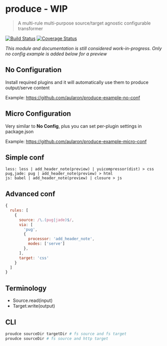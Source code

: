 # produce - WIP
> A multi-rule multi-purpose source/target agnostic configurable transformer

[![Build Status](https://travis-ci.org/etabits/node-produce.svg?branch=master)](https://travis-ci.org/etabits/node-produce) [![Coverage Status](https://coveralls.io/repos/github/etabits/node-produce/badge.svg?branch=master)](https://coveralls.io/github/etabits/node-produce?branch=master)

*This module and documentation is still considered work-in-progress. Only no config example is added below for a preview*

## No Configuration
Install required plugins and it will automatically use them to produce output/serve content

Example: https://github.com/aularon/produce-example-no-conf

## Micro Configuration
Very similar to **No Config**, plus you can set per-plugin settings in package.json

Example: https://github.com/aularon/produce-example-micro-conf

## Simple conf
```
less: less | add_header_note(preview) | yuicompressor(dist) > css
pug,jade: pug | add_header_note(preview) > html
js: babel | add_header_note(preview) | closure > js
```

## Advanced conf
```js
{
  rules: [
    {
      source: /\.(pug|jade)$/,
      via: [
        'pug',
        {
          processor: 'add_header_note',
          modes: ['serve']
        },
      ],
      target: 'css'
    }
  ]
}
```

## Terminology
- Source.read(input)
- Target.write(output)

## CLI
```sh
proudce sourceDir targetDir # fs source and fs target
proudce sourceDir # fs source and http target
```

